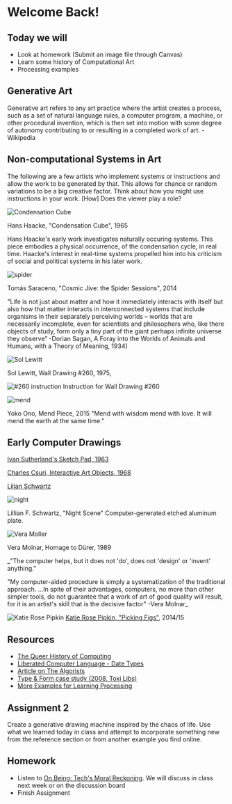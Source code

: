 # Welcome Back!

## Today we will
- Look at homework (Submit an image file through Canvas)
- Learn some history of Computational Art
- Processing examples

## Generative Art
Generative art refers to any art practice where the artist creates a process, such as a set of natural language rules, a computer program, a machine, or other procedural invention, which is then set into motion with some degree of autonomy contributing to or resulting in a completed work of art. -Wikipedia

## Non-computational Systems in Art
The following are a few artists who implement systems or instructions and allow the work to be generated by that. This allows for chance or random variations to be a big creative factor. Think about how you might use instructions in your work. [How] Does the viewer play a role?

![Condensation Cube](http://postwar.hausderkunst.de/uploads/artworks_images/_1024xAUTO_crop_center-center_95/Haacke_Condensation-Cube_MACBA_1500.jpg)

Hans Haacke, "Condensation Cube", 1965

Hans Haacke's early work investigates naturally occuring systems. This piece embodies a physical occurrence, of the condensation cycle, in real time. Haacke's interest in real-time systems propelled him into his criticism of social and political systems in his later work.

![spider](http://tomassaraceno.com/wp-content/media-library/14ITA_VillaCroce_00579-1-1920x1281.jpg)

Tomás Saraceno, "Cosmic Jive: the Spider Sessions", 2014

"Life is not just about matter and how it immediately interacts with itself but also how that matter interacts in interconnected systems that include organisms in their separately perceiving worlds – worlds that are necessarily incomplete, even for scientists and philosophers who, like there objects of study, form only a tiny part of the giant perhaps infinite universe they observe”
-Dorian Sagan, A Foray into the Worlds of Animals and Humans, with a Theory of Meaning, 1934)

![Sol Lewitt](https://www.moma.org/d/assets/W1siZiIsIjIwMTUvMTAvMTQvMXFrOWkybTlrNV8xOTExMC5qcGciXSxbInAiLCJjb252ZXJ0IiwiLXJlc2l6ZSAyMDAweDIwMDBcdTAwM2UiXV0/19110.jpg?sha=1705a71e0be4c1ba)

Sol Lewitt, Wall Drawing #260, 1975,

![#260 instruction](https://i.pinimg.com/736x/1d/d0/84/1dd0842e311cc7c62b1c9a0f1654bc26--wall-drawing-centre.jpg)
Instruction for Wall Drawing #260

![mend](http://4.bp.blogspot.com/-5qW62MJMJNg/T1rC40oH7rI/AAAAAAAAIQA/vHkzF6d8V2Q/s1600/yoko2.gif)

Yoko Ono, Mend Piece, 2015
"Mend with wisdom mend with love. It will mend the earth at the same time."

## Early Computer Drawings

[Ivan Sutherland's Sketch Pad, 1963](https://youtu.be/USyoT_Ha_bA)

[Charles Csuri, Interactive Art Objects, 1968](https://youtu.be/VT-Eyybajfo)

[Lilian Schwartz](https://vimeo.com/98960229)

![night](http://lillian.com/wp-content/uploads/2013/02/NIGHTscene.jpg)

Lillian F. Schwartz, "Night Scene" Computer-generated etched aluminum plate.

![Vera Moller](http://c300221.r21.cf1.rackcdn.com/hommage-vera-molnar-drer-2013-lange-1378943024_b.jpg)

Vera Molnar, Homage to Dürer, 1989

_"The computer helps, but it does not 'do', does not 'design' or 'invent' anything."

"My computer-aided procedure is simply a systematization of the traditional approach. ...In spite of their advantages, computers, no more than other simpler tools, do not guarantee that a work of art of good quality will result, for it is an artist's skill that is the decisive factor" -Vera Molnar_

![Katie Rose Pipkin](https://static1.squarespace.com/static/509137c0e4b08a6452e403e5/55a8671fe4b0671daf0378ea/55a86721e4b0fd7cb1a03bbb/1437099809968/cover_figss+copy.jpg?format=1500w)
[Katie Rose Pipkin, "Picking Figs"](http://katierosepipkin.com/picking-figs/), 2014/15

## Resources
- [The Queer History of Computing](http://rhizome.org/editorial/2013/feb/19/queer-computing-1/)
- [Liberated Computer Language - Date Types](http://r-s-g.org/LCL/)
- [Article on The Algorists](http://classic.rhizome.org/editorial/2012/jul/5/prosthetic-knowledge-picks-algorists/)
- [Type & Form case study (2008, Toxi Libs)](http://www.todayandtomorrow.net/2008/07/04/type-form/)
- [More Examples for Learning Processing](http://learningprocessing.com/examples/chp04/example-04-01-declaringvars)

## Assignment 2
Create a generative drawing machine inspired by the chaos of life. Use what we learned today in class and attempt to incorporate something new from the reference section or from another example you find online.

## Homework
- Listen to [On Being: Tech's Moral Reckoning](https://onbeing.org/programs/anil-dash-techs-moral-reckoning-jan2017/). We will discuss in class next week or on the discussion board
- Finish Assignment
